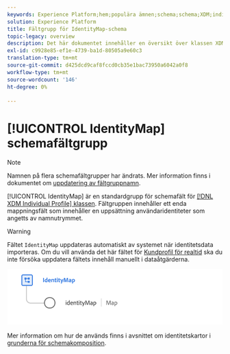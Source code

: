 ```yaml
---
keywords: Experience Platform;hem;populära ämnen;schema;schema;XDM;individuell profil;fält;scheman;scheman;identityMap;identity map;identity map;Schema design;map;union schema;union schema
solution: Experience Platform
title: Fältgrupp för IdentityMap-schema
topic-legacy: overview
description: Det här dokumentet innehåller en översikt över klassen XDM Individual Profile.
exl-id: c9928e85-ef1e-4739-ba1d-80505a9e60c3
translation-type: tm+mt
source-git-commit: d425dcd9caf8fccd0cb35e1bac73950a6042a0f8
workflow-type: tm+mt
source-wordcount: '146'
ht-degree: 0%

---
```



# [!UICONTROL IdentityMap] schemafältgrupp

>[!NOTE]
>
>Namnen på flera schemafältgrupper har ändrats. Mer information finns i dokumentet om [uppdatering av fältgruppnamn](../name-updates.md).

[!UICONTROL IdentityMap] är en standardgrupp för schemafält för  [[!DNL XDM Individual Profile] klassen](../../classes/individual-profile.md). Fältgruppen innehåller ett enda mappningsfält som innehåller en uppsättning användaridentiteter som angetts av namnutrymmet.

>[!WARNING]
>
>Fältet `IdentityMap` uppdateras automatiskt av systemet när identitetsdata importeras. Om du vill använda det här fältet för [Kundprofil för realtid](../../../profile/home.md) ska du inte försöka uppdatera fältets innehåll manuellt i dataåtgärderna.

<img src="../../images/field-groups/identitymap.png" width="600" /><br />

Mer information om hur de används finns i avsnittet om identitetskartor i [grunderna för schemakomposition](../../schema/composition.md#identityMap).
